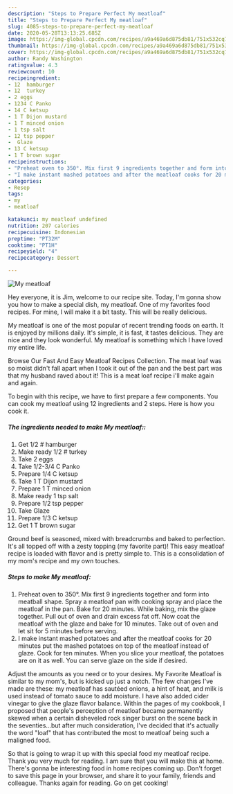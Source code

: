 ```yaml
---
description: "Steps to Prepare Perfect My meatloaf"
title: "Steps to Prepare Perfect My meatloaf"
slug: 4085-steps-to-prepare-perfect-my-meatloaf
date: 2020-05-28T13:13:25.685Z
image: https://img-global.cpcdn.com/recipes/a9a469a6d875db81/751x532cq70/my-meatloaf-recipe-main-photo.jpg
thumbnail: https://img-global.cpcdn.com/recipes/a9a469a6d875db81/751x532cq70/my-meatloaf-recipe-main-photo.jpg
cover: https://img-global.cpcdn.com/recipes/a9a469a6d875db81/751x532cq70/my-meatloaf-recipe-main-photo.jpg
author: Randy Washington
ratingvalue: 4.3
reviewcount: 10
recipeingredient:
- 12  hamburger
- 12  turkey
- 2 eggs
- 1234 C Panko
- 14 C ketsup
- 1 T Dijon mustard
- 1 T minced onion
- 1 tsp salt
- 12 tsp pepper
-  Glaze
- 13 C ketsup
- 1 T brown sugar
recipeinstructions:
- "Preheat oven to 350°. Mix first 9 ingredients together and form into meatball shape. Spray a meatloaf pan with cooking spray and place the meatloaf in the pan. Bake for 20 minutes. While baking, mix the glaze together. Pull out of oven and drain excess fat off. Now coat the meatloaf with the glaze and bake for 10 minutes. Take out of oven and let sit for 5 minutes before serving."
- "I make instant mashed potatoes and after the meatloaf cooks for 20 minutes put the mashed potatoes on top of the meatloaf instead of glaze. Cook for ten minutes. When you slice your meatloaf, the potatoes are on it as well. You can serve glaze on the side if desired."
categories:
- Resep
tags:
- my
- meatloaf

katakunci: my meatloaf undefined
nutrition: 207 calories
recipecuisine: Indonesian
preptime: "PT32M"
cooktime: "PT1H"
recipeyield: "4"
recipecategory: Dessert

---
```



![My meatloaf](https://img-global.cpcdn.com/recipes/a9a469a6d875db81/751x532cq70/my-meatloaf-recipe-main-photo.jpg)

Hey everyone, it is Jim, welcome to our recipe site. Today, I'm gonna show you how to make a special dish, my meatloaf. One of my favorites food recipes. For mine, I will make it a bit tasty. This will be really delicious.

My meatloaf is one of the most popular of recent trending foods on earth. It is enjoyed by millions daily. It's simple, it is fast, it tastes delicious. They are nice and they look wonderful. My meatloaf is something which I have loved my entire life.

Browse Our Fast And Easy Meatloaf Recipes Collection. The meat loaf was so moist didn&#39;t fall apart when I took it out of the pan and the best part was that my husband raved about it! This is a meat loaf recipe i&#39;ll make again and again.


To begin with this recipe, we have to first prepare a few components. You can cook my meatloaf using 12 ingredients and 2 steps. Here is how you cook it.

##### The ingredients needed to make My meatloaf::

1. Get 1/2 # hamburger
1. Make ready 1/2 # turkey
1. Take 2 eggs
1. Take 1/2-3/4 C Panko
1. Prepare 1/4 C ketsup
1. Take 1 T Dijon mustard
1. Prepare 1 T minced onion
1. Make ready 1 tsp salt
1. Prepare 1/2 tsp pepper
1. Take  Glaze
1. Prepare 1/3 C ketsup
1. Get 1 T brown sugar


Ground beef is seasoned, mixed with breadcrumbs and baked to perfection. It&#39;s all topped off with a zesty topping (my favorite part)! This easy meatloaf recipe is loaded with flavor and is pretty simple to. This is a consolidation of my mom&#39;s recipe and my own touches. 

##### Steps to make My meatloaf:

1. Preheat oven to 350°. Mix first 9 ingredients together and form into meatball shape. Spray a meatloaf pan with cooking spray and place the meatloaf in the pan. Bake for 20 minutes. While baking, mix the glaze together. Pull out of oven and drain excess fat off. Now coat the meatloaf with the glaze and bake for 10 minutes. Take out of oven and let sit for 5 minutes before serving.
1. I make instant mashed potatoes and after the meatloaf cooks for 20 minutes put the mashed potatoes on top of the meatloaf instead of glaze. Cook for ten minutes. When you slice your meatloaf, the potatoes are on it as well. You can serve glaze on the side if desired.


Adjust the amounts as you need or to your desires. My Favorite Meatloaf is similar to my mom&#39;s, but is kicked up just a notch. The few changes I&#39;ve made are these: my meatloaf has sautéed onions, a hint of heat, and milk is used instead of tomato sauce to add moisture. I have also added cider vinegar to give the glaze flavor balance. Within the pages of my cookbook, I proposed that people&#39;s perception of meatloaf became permanently skewed when a certain disheveled rock singer burst on the scene back in the seventies…but after much consideration, I&#39;ve decided that it&#39;s actually the word &#34;loaf&#34; that has contributed the most to meatloaf being such a maligned food. 

So that is going to wrap it up with this special food my meatloaf recipe. Thank you very much for reading. I am sure that you will make this at home. There's gonna be interesting food in home recipes coming up. Don't forget to save this page in your browser, and share it to your family, friends and colleague. Thanks again for reading. Go on get cooking!
